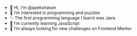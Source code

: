 - 👋 Hi, I’m @apekshasan
- 👀 I’m interested in programming and puzzles
- ✨ The first programming language I learnt was Java
- 🌱 I’m currently learning JavaScript 
- 💞️ I’m always looking for new challenges on Frontend Mentor


<!---
apekshasan/apekshasan is a ✨ special ✨ repository because its `README.md` (this file) appears on your GitHub profile.
You can click the Preview link to take a look at your changes.
--->
